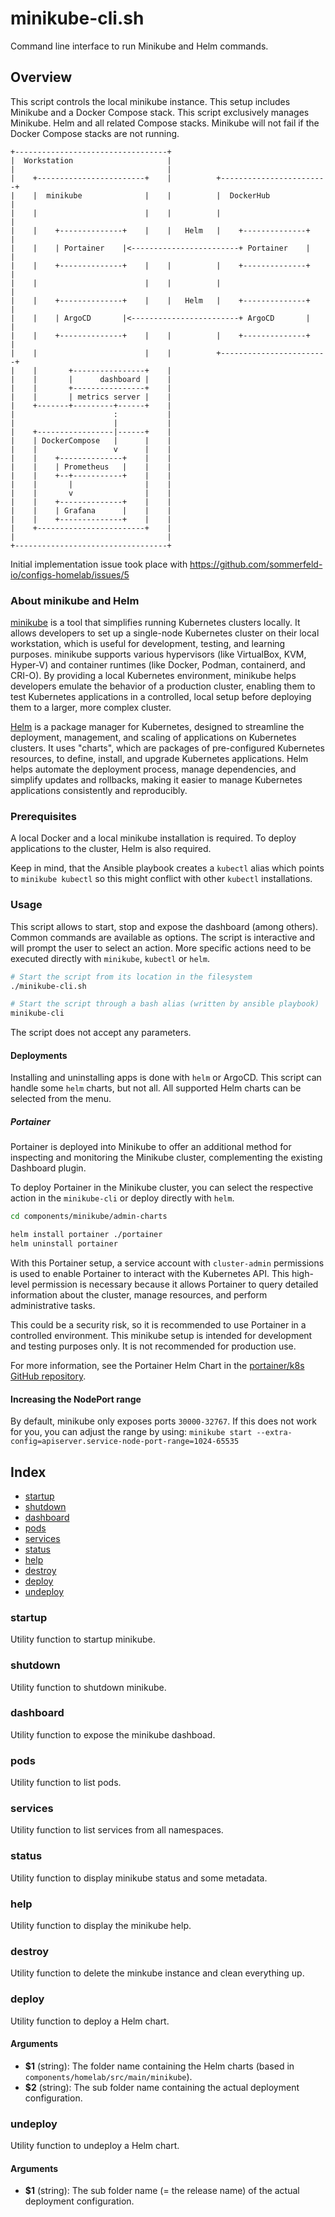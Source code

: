 # minikube-cli.sh

Command line interface to run Minikube and Helm commands.

## Overview

This script controls the local minikube instance. This setup includes Minikube and a Docker
Compose stack. This script exclusively manages Minikube. Helm and all related Compose stacks.
Minikube will not fail if the Docker Compose stacks are not running.

```kroki-ditaa
+----------------------------------+
|  Workstation                     |
|                                  |
|    +------------------------+    |          +------------------------+
|    |  minikube              |    |          |  DockerHub             |
|    |                        |    |          |                        |
|    |    +--------------+    |    |   Helm   |    +--------------+    |
|    |    | Portainer    |<------------------------+ Portainer    |    |
|    |    +--------------+    |    |          |    +--------------+    |
|    |                        |    |          |                        |
|    |    +--------------+    |    |   Helm   |    +--------------+    |
|    |    | ArgoCD       |<------------------------+ ArgoCD       |    |
|    |    +--------------+    |    |          |    +--------------+    |
|    |                        |    |          +------------------------+
|    |       +----------------+    |
|    |       |      dashboard |    |
|    |       +----------------+    |
|    |       | metrics server |    |
|    +-------+---------+------+    |
|                      :           |
|                      |           |
|    +-----------------|------+    |
|    | DockerCompose   |      |    |
|    |                 v      |    |
|    |    +--------------+    |    |
|    |    | Prometheus   |    |    |
|    |    +--+-----------+    |    |
|    |       |                |    |
|    |       v                |    |
|    |    +--------------+    |    |
|    |    | Grafana      |    |    |
|    |    +--------------+    |    |
|    +------------------------+    |
|                                  |
+----------------------------------+
```

Initial implementation issue took place with <https://github.com/sommerfeld-io/configs-homelab/issues/5>

### About minikube and Helm
[minikube](link:) is a tool that simplifies running Kubernetes clusters locally. It allows
developers to set up a single-node Kubernetes cluster on their local workstation, which is
useful for development, testing, and learning purposes. minikube supports various hypervisors
(like VirtualBox, KVM, Hyper-V) and container runtimes (like Docker, Podman, containerd, and CRI-O).
By providing a local Kubernetes environment, minikube helps developers emulate the behavior of
a production cluster, enabling them to test Kubernetes applications in a controlled, local
setup before deploying them to a larger, more complex cluster.

[Helm](https://helm.sh) is a package manager for Kubernetes, designed to streamline the
deployment, management, and scaling of applications on Kubernetes clusters. It uses "charts",
which are packages of pre-configured Kubernetes resources, to define, install, and upgrade
Kubernetes applications. Helm helps automate the deployment process, manage dependencies, and
simplify updates and rollbacks, making it easier to manage  Kubernetes applications
consistently and reproducibly.

### Prerequisites
A local Docker and a local minikube installation is required. To deploy applications to the
cluster, Helm is also required.

Keep in mind, that the Ansible playbook creates a `kubectl` alias which points to
`minikube kubectl` so this might conflict with other `kubectl` installations.

### Usage
This script allows to start, stop and expose the dashboard (among others). Common commands
are available as options. The script is interactive and will prompt the user to select an
action. More specific actions need to be executed directly with `minikube`, `kubectl` or
`helm`.

```bash
# Start the script from its location in the filesystem
./minikube-cli.sh

# Start the script through a bash alias (written by ansible playbook)
minikube-cli
```

The script does not accept any parameters.

#### Deployments
Installing and uninstalling apps is done with `helm` or ArgoCD. This script can handle some
`helm` charts, but not all. All supported Helm charts can be selected from the menu.

##### Portainer
Portainer is deployed into Minikube to offer an additional method for inspecting and monitoring
the Minikube cluster, complementing the existing Dashboard plugin.

To deploy Portainer in the Minikube cluster, you can select the respective action in the
`minikube-cli` or deploy directly with `helm`.

```bash
cd components/minikube/admin-charts

helm install portainer ./portainer
helm uninstall portainer
```

With this Portainer setup, a service account with `cluster-admin` permissions is used to enable
Portainer to interact with the Kubernetes API. This high-level permission is necessary because
it allows Portainer to query detailed information about the cluster, manage resources, and
perform administrative tasks.

This could be a security risk, so it is recommended to use Portainer in a controlled
environment. This minikube setup is intended for development and testing purposes only. It is
not recommended for production use.

For more information, see the Portainer Helm Chart in the
[portainer/k8s GitHub repository](https://github.com/portainer/k8s).

#### Increasing the NodePort range
By default, minikube only exposes ports `30000-32767`. If this does not work for you, you can
adjust the range by using: `minikube start --extra-config=apiserver.service-node-port-range=1024-65535`

## Index

* [startup](#startup)
* [shutdown](#shutdown)
* [dashboard](#dashboard)
* [pods](#pods)
* [services](#services)
* [status](#status)
* [help](#help)
* [destroy](#destroy)
* [deploy](#deploy)
* [undeploy](#undeploy)

### startup

Utility function to startup minikube.

### shutdown

Utility function to shutdown minikube.

### dashboard

Utility function to expose the minikube dashboad.

### pods

Utility function to list pods.

### services

Utility function to list services from all namespaces.

### status

Utility function to display minikube status and some metadata.

### help

Utility function to display the minikube help.

### destroy

Utility function to delete the minkube instance and clean everything up.

### deploy

Utility function to deploy a Helm chart.

#### Arguments

* **$1** (string): The folder name containing the Helm charts (based in `components/homelab/src/main/minikube`).
* **$2** (string): The sub folder name containing the actual deployment configuration.

### undeploy

Utility function to undeploy a Helm chart.

#### Arguments

* **$1** (string): The sub folder name (= the release name) of the actual deployment configuration.


